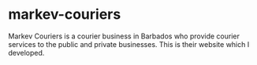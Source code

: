 # markev-couriers

Markev Couriers is a courier business in Barbados who provide courier services to the public and private businesses. This is their website which I developed.
